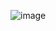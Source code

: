 
![image](https://github.com/Abijit-001/learning_dart/assets/138426528/62fad941-8e98-4077-bc61-aa0f7aa89bc9)
